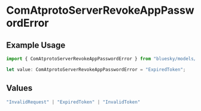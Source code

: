 # ComAtprotoServerRevokeAppPasswordError

## Example Usage

```typescript
import { ComAtprotoServerRevokeAppPasswordError } from "bluesky/models/errors";

let value: ComAtprotoServerRevokeAppPasswordError = "ExpiredToken";
```

## Values

```typescript
"InvalidRequest" | "ExpiredToken" | "InvalidToken"
```